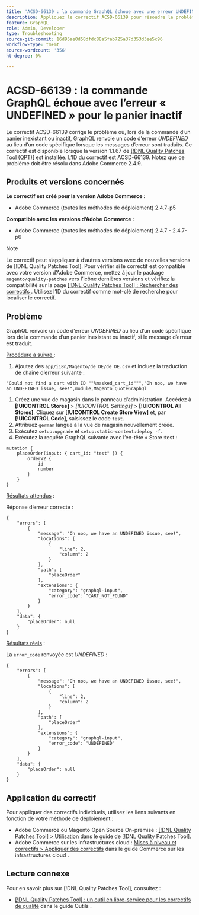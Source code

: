 ```yaml
---
title: 'ACSD-66139 : la commande GraphQL échoue avec une erreur UNDEFINED pour le panier inactif'
description: Appliquez le correctif ACSD-66139 pour résoudre le problème d’Adobe Commerce où, lors de la commande d’un panier inexistant ou inactif, GraphQL renvoie un code d’erreur UNDEFINED au lieu d’un code spécifique lorsque les messages d’erreur sont traduits.
feature: GraphQL
role: Admin, Developer
type: Troubleshooting
source-git-commit: 16d95ae0d58dfdc88a5fab725a37d353d3ee5c96
workflow-type: tm+mt
source-wordcount: '356'
ht-degree: 0%

---
```



# ACSD-66139 : la commande GraphQL échoue avec l’erreur « UNDEFINED » pour le panier inactif

Le correctif ACSD-66139 corrige le problème où, lors de la commande d’un panier inexistant ou inactif, GraphQL renvoie un code d’erreur *UNDEFINED* au lieu d’un code spécifique lorsque les messages d’erreur sont traduits. Ce correctif est disponible lorsque la version 1.1.67 de [[!DNL Quality Patches Tool (QPT)]](/help/tools/quality-patches-tool/quality-patches-tool-to-self-serve-quality-patches.md) est installée. L’ID du correctif est ACSD-66139. Notez que ce problème doit être résolu dans Adobe Commerce 2.4.9.

## Produits et versions concernés

**Le correctif est créé pour la version Adobe Commerce :**

* Adobe Commerce (toutes les méthodes de déploiement) 2.4.7-p5

**Compatible avec les versions d’Adobe Commerce :**

* Adobe Commerce (toutes les méthodes de déploiement) 2.4.7 - 2.4.7-p6

>[!NOTE]
>
>Le correctif peut s’appliquer à d’autres versions avec de nouvelles versions de [!DNL Quality Patches Tool]. Pour vérifier si le correctif est compatible avec votre version d’Adobe Commerce, mettez à jour le package `magento/quality-patches` vers l’icône dernières versions et vérifiez la compatibilité sur la page [[!DNL Quality Patches Tool] : Rechercher des correctifs ](https://experienceleague.adobe.com/tools/commerce-quality-patches/index.html). Utilisez l’ID du correctif comme mot-clé de recherche pour localiser le correctif.

## Problème

GraphQL renvoie un code d’erreur *UNDEFINED* au lieu d’un code spécifique lors de la commande d’un panier inexistant ou inactif, si le message d’erreur est traduit.

<u>Procédure à suivre </u> :

1. Ajoutez des `app/i18n/Magento/de_DE/de_DE.csv` et incluez la traduction de chaîne d’erreur suivante :

```
"Could not find a cart with ID ""%masked_cart_id""","Oh noo, we have an UNDEFINED issue, see!",module,Magento_QuoteGraphQl
```

1. Créez une vue de magasin dans le panneau d’administration. Accédez à **[!UICONTROL Stores]** > *[!UICONTROL Settings]* > **[!UICONTROL All Stores]**. Cliquez sur **[!UICONTROL Create Store View]** et, par **[!UICONTROL Code]**, saisissez le code `test`.
1. Attribuez `german` langue à la vue de magasin nouvellement créée.
1. Exécutez `setup:upgrade` et `setup:static-content:deploy -f`.
1. Exécutez la requête GraphQL suivante avec l’en-tête « Store :test :

```
mutation {
    placeOrder(input: { cart_id: "test" }) {
        orderV2 {
            id
            number
        }
    }
}
```

<u>Résultats attendus</u> :

Réponse d’erreur correcte :

```
{
    "errors": [
        {
            "message": "Oh noo, we have an UNDEFINED issue, see!",
            "locations": [
                {
                    "line": 2,
                    "column": 2
                }
            ],
            "path": [
                "placeOrder"
            ],
            "extensions": {
                "category": "graphql-input",
                "error_code": "CART_NOT_FOUND"
            }
        }
    ],
    "data": {
        "placeOrder": null
    }
}
```

<u>Résultats réels</u> :

La `error_code` renvoyée est *UNDEFINED* :

```
{
    "errors": [
        {
            "message": "Oh noo, we have an UNDEFINED issue, see!",
            "locations": [
                {
                    "line": 2,
                    "column": 2
                }
            ],
            "path": [
                "placeOrder"
            ],
            "extensions": {
                "category": "graphql-input",
                "error_code": "UNDEFINED"
            }
        }
    ],
    "data": {
        "placeOrder": null
    }
}
```

## Application du correctif

Pour appliquer des correctifs individuels, utilisez les liens suivants en fonction de votre méthode de déploiement :

* Adobe Commerce ou Magento Open Source On-premise : [[!DNL Quality Patches Tool] > Utilisation](/help/tools/quality-patches-tool/usage.md) dans le guide de [!DNL Quality Patches Tool].
* Adobe Commerce sur les infrastructures cloud : [Mises à niveau et correctifs > Appliquer des correctifs](https://experienceleague.adobe.com/docs/commerce-cloud-service/user-guide/develop/upgrade/apply-patches.html) dans le guide Commerce sur les infrastructures cloud .

## Lecture connexe

Pour en savoir plus sur [!DNL Quality Patches Tool], consultez :

* [[!DNL Quality Patches Tool] : un outil en libre-service pour les correctifs de qualité](/help/tools/quality-patches-tool/quality-patches-tool-to-self-serve-quality-patches.md) dans le guide Outils .
